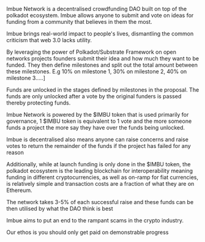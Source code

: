 Imbue Network is a decentralised crowdfunding DAO built on top of the polkadot ecosystem. Imbue allows anyone to submit and vote on ideas for funding from a community that believes in them the most.

Imbue brings real-world impact to people's lives, dismantling the common criticism that web 3.0 lacks utility.

By leveraging the power of Polkadot/Substrate Framework on open networks projects founders submit their idea and how much they want to be funded. They then define milestones and split out the total amount between these milestones. E.g 10% on milestone 1, 30% on milestone 2, 40% on milestone 3.....]

Funds are unlocked in the stages defined by milestones in the proposal. The funds are only unlocked after a vote by the original funders is passed thereby protecting funds.

Imbue Network is powered by the $IMBU token that is used primarily for governance, 1 $IMBU token is equivalent to 1 vote and the more someone funds a project the more say they have over the funds being unlocked.

Imbue is decentralised also means anyone can raise concerns and raise votes to return the remainder of the funds if the project has failed for any reason

Additionally, while at launch funding is only done in the $IMBU token, the polkadot ecosystem is the leading blockchain for interoperability meaning funding in different cryptocurrencies, as well as on-ramp for fiat currencies, is relatively simple and transaction costs are a fraction of what they are on Ethereum.

The network takes 3-5% of each successful raise and these funds can be then utilised by what the DAO think is best

Imbue aims to put an end to the rampant scams in the crypto industry. 

Our ethos is you should only get paid on demonstrable progress